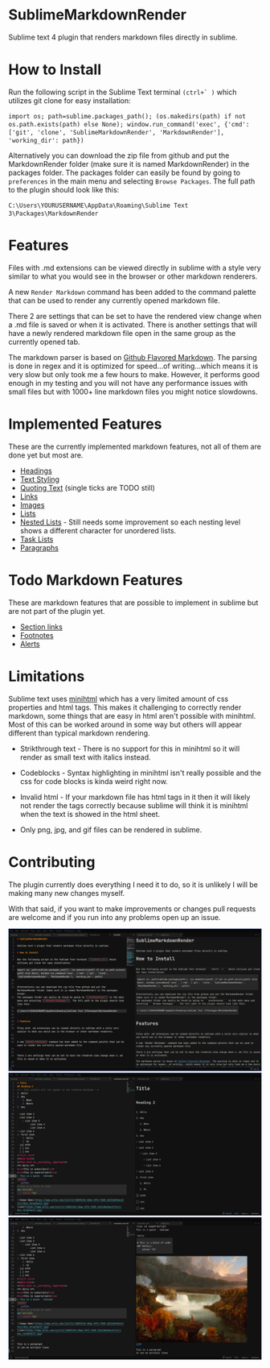 # SublimeMarkdownRender

Sublime text 4 plugin that renders markdown files directly in sublime.

# How to Install

Run the following script in the Sublime Text terminal ```(ctrl+` )``` which utilizes git clone for easy installation:
```
import os; path=sublime.packages_path(); (os.makedirs(path) if not os.path.exists(path) else None); window.run_command('exec', {'cmd': ['git', 'clone', 'SublimeMarkdownRender', 'MarkdownRender'], 'working_dir': path})
```

Alternatively you can download the zip file from github and put the MarkdownRender folder (make sure it is named MarkdownRender) in the packages folder.
The packages folder can easily be found by going to ```preferences``` in the main menu and selecting ```Browse Packages```. The full path to the plugin should look like this:
```
C:\Users\YOURUSERNAME\AppData\Roaming\Sublime Text 3\Packages\MarkdownRender
```

# Features

Files with .md extensions can be viewed directly in sublime with a style very similar to what you would see in the browser or other markdown renderers.


A new `Render Markdown` command has been added to the command palette that can be used to render any currently opened markdown file.


There 2 are settings that can be set to have the rendered view change when a .md file is saved or when it is activated. There is another settings that will have a newly rendered markdown file open in the same group as the currently opened tab.


The markdown parser is based on [Github Flavored Markdown](https://docs.github.com/en/get-started/writing-on-github/getting-started-with-writing-and-formatting-on-github/basic-writing-and-formatting-syntax). The parsing is done in regex and it is optimized for speed...of writing...which means it is very slow but only took me a few hours to make. However, it performs good enough in my testing and you will not have any performance issues with small files but with 1000+ line markdown files you might notice slowdowns.


# Implemented Features

These are the currently implemented markdown features, not all of them are done yet but most are.


- [Headings](https://docs.github.com/en/get-started/writing-on-github/getting-started-with-writing-and-formatting-on-github/basic-writing-and-formatting-syntax#headings)
- [Text Styling](https://docs.github.com/en/get-started/writing-on-github/getting-started-with-writing-and-formatting-on-github/basic-writing-and-formatting-syntax#styling-text)
- [Quoting Text](https://docs.github.com/en/get-started/writing-on-github/getting-started-with-writing-and-formatting-on-github/basic-writing-and-formatting-syntax#quoting-text) (single ticks are TODO still)
- [Links](https://docs.github.com/en/get-started/writing-on-github/getting-started-with-writing-and-formatting-on-github/basic-writing-and-formatting-syntax#links)
- [Images](https://docs.github.com/en/get-started/writing-on-github/getting-started-with-writing-and-formatting-on-github/basic-writing-and-formatting-syntax#images)
- [Lists](https://docs.github.com/en/get-started/writing-on-github/getting-started-with-writing-and-formatting-on-github/basic-writing-and-formatting-syntax#lists)
- [Nested Lists](https://docs.github.com/en/get-started/writing-on-github/getting-started-with-writing-and-formatting-on-github/basic-writing-and-formatting-syntax#nested-lists) - Still needs some improvement so each nesting level shows a different character for unordered lists.
- [Task Lists](https://docs.github.com/en/get-started/writing-on-github/getting-started-with-writing-and-formatting-on-github/basic-writing-and-formatting-syntax#task-lists)
- [Paragraphs](https://docs.github.com/en/get-started/writing-on-github/getting-started-with-writing-and-formatting-on-github/basic-writing-and-formatting-syntax#paragraphs)

# Todo Markdown Features

These are markdown features that are possible to implement in sublime but are not part of the plugin yet.


- [Section links](https://docs.github.com/en/get-started/writing-on-github/getting-started-with-writing-and-formatting-on-github/basic-writing-and-formatting-syntax#section-links)
- [Footnotes](https://docs.github.com/en/get-started/writing-on-github/getting-started-with-writing-and-formatting-on-github/basic-writing-and-formatting-syntax#footnotes)
- [Alerts](https://docs.github.com/en/get-started/writing-on-github/getting-started-with-writing-and-formatting-on-github/basic-writing-and-formatting-syntax#alerts)

# Limitations

Sublime text uses [minihtml](https://www.sublimetext.com/docs/minihtml.html) which has a very limited amount of css properties and html tags. This makes it challenging to correctly render markdown, some things that are easy in html aren't possible with minihtml. Most of this can be worked around in some way but others will appear different than typical markdown rendering.


- Strikthrough text - There is no support for this in minihtml so it will render as small text with italics instead.

- Codeblocks - Syntax highlighting in minihtml isn't really possible and the css for code blocks is kinda weird right now.

- Invalid html - If your markdown file has html tags in it then it will likely not render the tags correctly because sublime will think it is minihtml when the text is showed in the html sheet.

- Only png, jpg, and gif files can be rendered in sublime.

# Contributing

The plugin currently does everything I need it to do, so it is unlikely I will be making many new changes myself.


With that said, if you want to make improvements or changes pull requests are welcome and if you run into any problems open up an issue.


![Image1](./assets/image1.png)
![Image2](./assets/image2.png)
![Image3](./assets/image3.png)